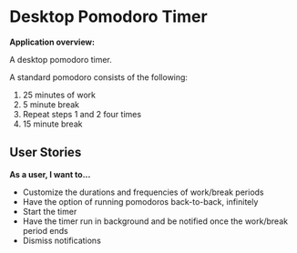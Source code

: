 # Desktop Pomodoro Timer

**Application overview:**

A desktop pomodoro timer.

A standard pomodoro consists of the following:

1. 25 minutes of work
2. 5 minute break
3. Repeat steps 1 and 2 four times
4. 15 minute break


## User Stories 

**As a user, I want to...**
- Customize the durations and frequencies of work/break periods
- Have the option of running pomodoros back-to-back, infinitely
- Start the timer
- Have the timer run in background and be notified once the work/break period ends
- Dismiss notifications